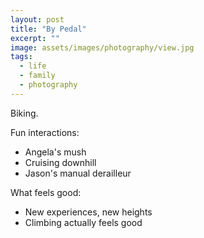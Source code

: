 ```yaml
---
layout: post
title: "By Pedal"
excerpt: ""
image: assets/images/photography/view.jpg
tags: 
  - life
  - family
  - photography
---
```


Biking.

Fun interactions:
* Angela's mush
* Cruising downhill
* Jason's manual derailleur

What feels good:
* New experiences, new heights
* Climbing actually feels good
